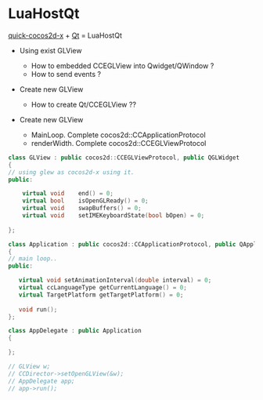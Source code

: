 LuaHostQt
=========

[quick-cocos2d-x][quick] + [Qt][Qt] = LuaHostQt

* Using exist GLView
    * How to embedded CCEGLView into Qwidget/QWindow ?
    * How to send events ?
* Create new GLView
    * How to create Qt/CCEGLView ??

* Create new GLView
   * MainLoop. Complete cocos2d::CCApplicationProtocol
   * renderWidth. Complete cocos2d::CCEGLViewProtocol

```c++
class GLView : public cocos2d::CCEGLViewProtocol, public QGLWidget
{
// using glew as cocos2d-x using it.
public:

    virtual void    end() = 0;
    virtual bool    isOpenGLReady() = 0;
    virtual void    swapBuffers() = 0;
    virtual void    setIMEKeyboardState(bool bOpen) = 0;
    
};

class Application : public cocos2d::CCApplicationProtocol, public QApplication
{
// main loop..
public:

   virtual void setAnimationInterval(double interval) = 0;
   virtual ccLanguageType getCurrentLanguage() = 0;
   virtual TargetPlatform getTargetPlatform() = 0;
   
   void run();
};

class AppDelegate : public Application
{

};

// GLView w;
// CCDirector->setOpenGLView(&w);
// AppDelegate app;
// app->run();
```

[quick]:https://github.com/dualface/quick-cocos2d-x
[Qt]:http://qt-project.org/
